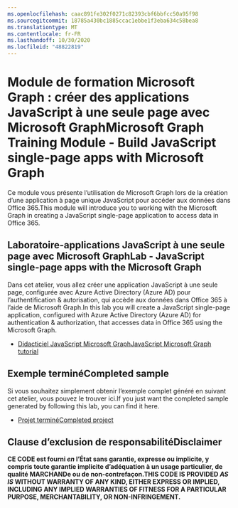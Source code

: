 ```yaml
---
ms.openlocfilehash: caac891fe302f0271c82393cbf6bbfcc50a95f98
ms.sourcegitcommit: 18785a430bc1885ccac1ebbe1f3eba634c58bea8
ms.translationtype: MT
ms.contentlocale: fr-FR
ms.lasthandoff: 10/30/2020
ms.locfileid: "48822819"
---
```

# <a name="microsoft-graph-training-module---build-javascript-single-page-apps-with-microsoft-graph"></a><span data-ttu-id="4de35-101">Module de formation Microsoft Graph : créer des applications JavaScript à une seule page avec Microsoft Graph</span><span class="sxs-lookup"><span data-stu-id="4de35-101">Microsoft Graph Training Module - Build JavaScript single-page apps with Microsoft Graph</span></span>

<span data-ttu-id="4de35-102">Ce module vous présente l’utilisation de Microsoft Graph lors de la création d’une application à page unique JavaScript pour accéder aux données dans Office 365.</span><span class="sxs-lookup"><span data-stu-id="4de35-102">This module will introduce you to working with the Microsoft Graph in creating a JavaScript single-page application to access data in Office 365.</span></span>

## <a name="lab---javascript-single-page-apps-with-the-microsoft-graph"></a><span data-ttu-id="4de35-103">Laboratoire-applications JavaScript à une seule page avec Microsoft Graph</span><span class="sxs-lookup"><span data-stu-id="4de35-103">Lab - JavaScript single-page apps with the Microsoft Graph</span></span>

<span data-ttu-id="4de35-104">Dans cet atelier, vous allez créer une application JavaScript à une seule page, configurée avec Azure Active Directory (Azure AD) pour l’authentification & autorisation, qui accède aux données dans Office 365 à l’aide de Microsoft Graph.</span><span class="sxs-lookup"><span data-stu-id="4de35-104">In this lab you will create a JavaScript single-page application, configured with Azure Active Directory (Azure AD) for authentication & authorization, that accesses data in Office 365 using the Microsoft Graph.</span></span>

- [<span data-ttu-id="4de35-105">Didacticiel JavaScript Microsoft Graph</span><span class="sxs-lookup"><span data-stu-id="4de35-105">JavaScript Microsoft Graph tutorial</span></span>](https://docs.microsoft.com/graph/tutorials/javascript)

## <a name="completed-sample"></a><span data-ttu-id="4de35-106">Exemple terminé</span><span class="sxs-lookup"><span data-stu-id="4de35-106">Completed sample</span></span>

<span data-ttu-id="4de35-107">Si vous souhaitez simplement obtenir l’exemple complet généré en suivant cet atelier, vous pouvez le trouver ici.</span><span class="sxs-lookup"><span data-stu-id="4de35-107">If you just want the completed sample generated by following this lab, you can find it here.</span></span>

- [<span data-ttu-id="4de35-108">Projet terminé</span><span class="sxs-lookup"><span data-stu-id="4de35-108">Completed project</span></span>](demo)

## <a name="disclaimer"></a><span data-ttu-id="4de35-109">Clause d’exclusion de responsabilité</span><span class="sxs-lookup"><span data-stu-id="4de35-109">Disclaimer</span></span>

<span data-ttu-id="4de35-110">**CE CODE est fourni *en* l’État sans garantie, expresse ou implicite, y compris toute garantie implicite d’adéquation à un usage particulier, de qualité MARCHANDe ou de non-contrefaçon.**</span><span class="sxs-lookup"><span data-stu-id="4de35-110">**THIS CODE IS PROVIDED *AS IS* WITHOUT WARRANTY OF ANY KIND, EITHER EXPRESS OR IMPLIED, INCLUDING ANY IMPLIED WARRANTIES OF FITNESS FOR A PARTICULAR PURPOSE, MERCHANTABILITY, OR NON-INFRINGEMENT.**</span></span>
